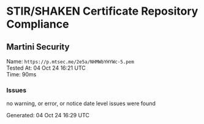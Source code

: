 # STIR/SHAKEN Certificate Repository Compliance

## Martini Security

Name: `https://p.mtsec.me/2e5a/NHMWbYHYWc-5.pem`\
Tested At: 04 Oct 24 16:21 UTC\
Time: 90ms

### Issues

no warning, or error, or notice date level issues were found

Generated: 04 Oct 24 16:29 UTC